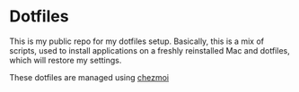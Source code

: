 # Dotfiles

This is my public repo for my dotfiles setup. Basically, this is a mix of scripts, used to install applications on a freshly reinstalled Mac
and dotfiles, which will restore my settings.

These dotfiles are managed using [chezmoi](https://www.chezmoi.io)

<!-- ## Clean macOS Setup

Follow these install instructions to setup a new Mac.

TODO

Your Mac is now ready to use! -->